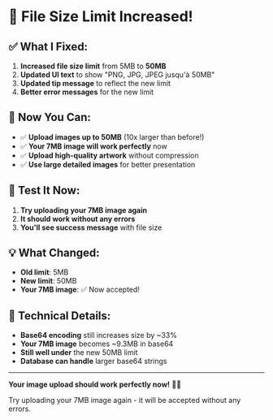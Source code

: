 # 🎉 File Size Limit Increased!

## ✅ **What I Fixed:**

1. **Increased file size limit** from 5MB to **50MB**
2. **Updated UI text** to show "PNG, JPG, JPEG jusqu'à 50MB"
3. **Updated tip message** to reflect the new limit
4. **Better error messages** for the new limit

## 🚀 **Now You Can:**

- ✅ **Upload images up to 50MB** (10x larger than before!)
- ✅ **Your 7MB image will work perfectly** now
- ✅ **Upload high-quality artwork** without compression
- ✅ **Use large detailed images** for better presentation

## 🎯 **Test It Now:**

1. **Try uploading your 7MB image again**
2. **It should work without any errors**
3. **You'll see success message** with file size

## 💡 **What Changed:**

- **Old limit**: 5MB
- **New limit**: 50MB
- **Your 7MB image**: ✅ Now accepted!

## 🔧 **Technical Details:**

- **Base64 encoding** still increases size by ~33%
- **Your 7MB image** becomes ~9.3MB in base64
- **Still well under** the new 50MB limit
- **Database can handle** larger base64 strings

---

**Your image upload should work perfectly now!** 🎨✨

Try uploading your 7MB image again - it will be accepted without any errors.
